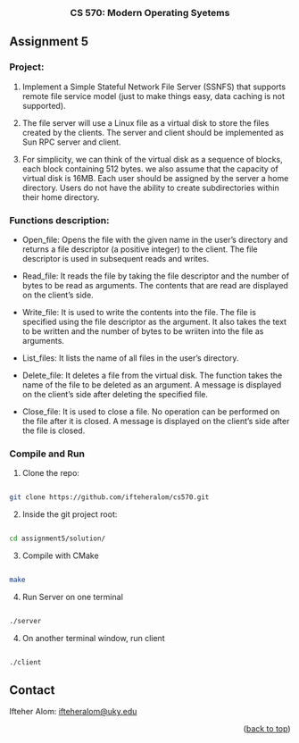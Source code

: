 <a  name="readme-top"></a>
<!-- PROJECT LOGO -->
<br  />
<div  align="center">
<h3  align="center">CS 570: Modern Operating Syetems</h3>
</div>

<!-- GETTING STARTED -->

## Assignment 5

  

### Project:

1. Implement a Simple Stateful Network File Server (SSNFS) that supports remote file service model (just to make things easy, data caching is not supported). 

2. The file server will use a Linux file as a virtual disk to store the files created by the clients. The server and client should be implemented as Sun RPC server and client. 

3. For simplicity, we can think of the virtual disk as a sequence of blocks, each block containing 512 bytes. we also assume that the capacity of virtual disk is 16MB. Each user should be assigned by the server a home directory. Users do not have the ability to create subdirectories within their home directory.

### Functions description:

* Open_file: Opens the file with the given name in the user’s directory and returns a file descriptor (a positive integer) to the client. The file descriptor is used in subsequent reads and writes.

* Read_file: It reads the file by taking the file descriptor and the number of bytes to be read as arguments. The contents that are read are displayed on the client’s side.

* Write_file: It is used to write the contents into the file. The file is specified using the file descriptor as the argument. It also takes the text to be written and the number of bytes to be wriiten into the file as arguments.

* List_files: It lists the name of all files in the user’s directory.

* Delete_file: It deletes a file from the virtual disk. The function takes the name of the file to be deleted as an argument. A message is displayed on the client’s side after deleting the specified file.

* Close_file: It is used to close a file. No operation can be performed on the file after it is closed. A message is displayed on the client’s side after the file is closed.
  

### Compile and Run

1. Clone the repo:

```sh

git clone https://github.com/ifteheralom/cs570.git

```

2. Inside the git project root:

```sh

cd assignment5/solution/

```

3. Compile with CMake

```sh

make

```
4. Run Server on one terminal

```sh

./server

```
4. On another terminal window, run client

```sh

./client

```
 

<!-- CONTACT -->

## Contact

  

Ifteher Alom: ifteheralom@uky.edu

  

<p  align="right">(<a  href="#readme-top">back to top</a>)</p>